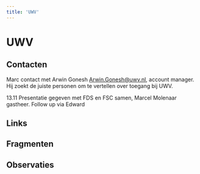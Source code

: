 ```yaml
---
title: 'UWV'
---
```


# UWV

## Contacten
Marc contact met Arwin Gonesh <Arwin.Gonesh@uwv.nl>, account manager. Hij zoekt de juiste personen om te vertellen over 
toegang bij UWV.

13.11 Presentatie gegeven met FDS en FSC samen, Marcel Molenaar gastheer. Follow up via Edward

## Links

## Fragmenten

## Observaties
